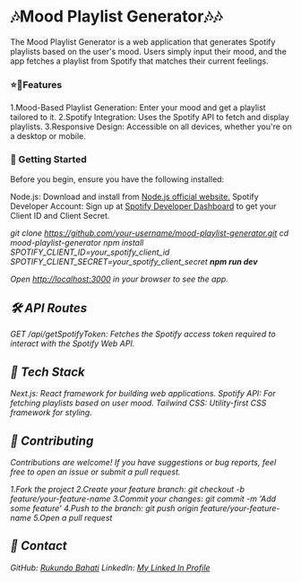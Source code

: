 <h1>🎶Mood Playlist Generator🎶🎶</h1>
<p>The Mood Playlist Generator is a web application that generates Spotify playlists based on the user's mood. Users simply input their mood, and the app fetches a playlist from Spotify that matches their current feelings.</p>

<h3>⭐🌟Features</h3>
1.Mood-Based Playlist Generation: Enter your mood and get a playlist tailored to it.
2.Spotify Integration: Uses the Spotify API to fetch and display playlists.
3.Responsive Design: Accessible on all devices, whether you're on a desktop or mobile.

<h3>🚀 Getting Started</h3>
Before you begin, ensure you have the following installed:

Node.js: Download and install from <a href="https://nodejs.org/en/download/package-manager/current">Node.js official website.</a>
Spotify Developer Account: Sign up at <a href="https://developer.spotify.com/documentation/web-api">Spotify Developer Dashboard</a> to get your Client ID and Client Secret.

<em>git clone https://github.com/your-username/mood-playlist-generator.git
cd mood-playlist-generator
<em>
<em>npm install
</em>
<em>SPOTIFY_CLIENT_ID=your_spotify_client_id
SPOTIFY_CLIENT_SECRET=your_spotify_client_secret
</em>
<strong>npm run dev
</strong>

Open <a href="">http://localhost:3000</a>  in your browser to see the app.

<h2>🛠️ API Routes</h2>
<p>GET /api/getSpotifyToken: Fetches the Spotify access token required to interact with the Spotify Web API.</p>

<h2>🎨 Tech Stack</h2>
Next.js: React framework for building web applications.
Spotify API: For fetching playlists based on user mood.
Tailwind CSS: Utility-first CSS framework for styling.

<h2>🤝 Contributing</h2>
Contributions are welcome! If you have suggestions or bug reports, feel free to open an issue or submit a pull request.

1.Fork the project
2.Create your feature branch: git checkout -b feature/your-feature-name
3.Commit your changes: git commit -m 'Add some feature'
4.Push to the branch: git push origin feature/your-feature-name
5.Open a pull request

<h2>💬 Contact</h2>
GitHub: <a href="https://github.com/Rukundo-Bahati">Rukundo Bahati</a>
LinkedIn: <a href="www.linkedin.com/in/bahati-samuel-293578302">My Linked In Profile</a>
